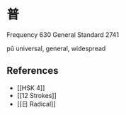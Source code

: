 # 普
Frequency 630
General Standard 2741

pǔ
universal, general, widespread

## References
- [[HSK 4]]
- [[12 Strokes]]
- [[日 Radical]]